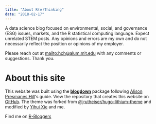 ```yaml
---
title: "About R(e)Thinking"
date: "2018-02-17"
---
```


A data science blog focused on environmental, social, and governance (ESG) issues, markets, and the R statistical computing language. Expect unrelated STEM posts. Any opinions and errors are my own and do not necessarily reflect the position or opinions of my employer.


Please reach out at <i class="fa fa-envelope-open" aria-hidden="true"></i><mailto:hch@alum.mit.edu> with any comments or suggestions. Thank you.

# About this site

This website was built using the [**blogdown**](https://github.com/rstudio/blogdown) package following [Alison Presmanes Hill](https://apreshill.rbind.io)'s guide. View the repository that creates this website on [GitHub](https://github.com/cortinah/Rethinking). The theme was forked from [@jrutheiser/hugo-lithium-theme](https://github.com/jrutheiser/hugo-lithium-theme) and modified by [Yihui Xie](https://github.com/yihui/hugo-lithium-theme) and me. 

Find me on [R-Bloggers](https://www.r-bloggers.com)